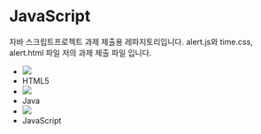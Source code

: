 # JavaScript 

자바 스크립트프로젝트 과제 제출용 레파지토리입니다.
alert.js와 time.css, alert.html 파일 저의 과제 제출 파일 입니다.
- <img src="https://img.shields.io/badge/HTML5-E34F26?style=flat-square&logo=html5&logoColor=white"/>
- HTML5
- <img src="https://img.shields.io/badge/java-007396?style=flat-square&logo=java&logoColor=white"/>
- Java
- <img src="https://img.shields.io/badge/javascript-F7DF1E?style=for-the-badge&logo=javascript&logoColor=black">
- JavaScript
